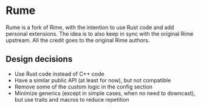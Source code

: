 Rume
===
Rume is a fork of Rime, with the intention to use Rust code and add personal
extensions. The idea is to also keep in sync with the original Rime upstream.
All the credit goes to the original Rime authors.

## Design decisions

- Use Rust code instead of C++ code
- Have a similar public API (at least for now), but not compatible
- Remove some of the custom logic in the config section
- Minimize generics (except in simple cases, when no need to downcast), but use traits and macros to reduce repetition
